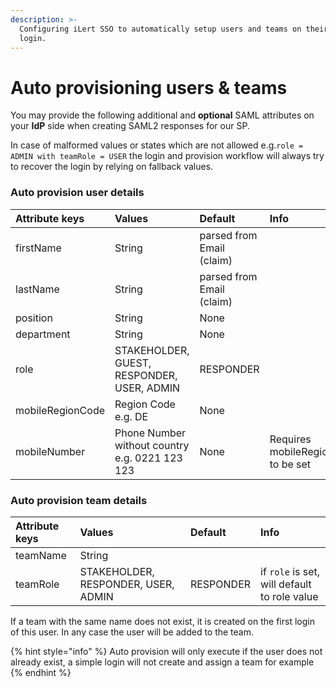 ```yaml
---
description: >-
  Configuring iLert SSO to automatically setup users and teams on their first
  login.
---
```


# Auto provisioning users & teams

You may provide the following additional and **optional** SAML attributes on your **IdP** side when creating SAML2 responses for our SP.

In case of malformed values or states which are not allowed e.g.`role = ADMIN with teamRole = USER` the login and provision workflow will always try to recover the login by relying on fallback values.

### Auto provision user details

| Attribute keys | Values | Default | Info |
| :--- | :--- | :--- | :--- |
| firstName | String | parsed from Email \(claim\) |  |
| lastName | String | parsed from Email \(claim\) |  |
| position | String | None |  |
| department | String | None |  |
| role | STAKEHOLDER, GUEST, RESPONDER, USER, ADMIN | RESPONDER |  |
| mobileRegionCode | Region Code e.g. DE | None |  |
| mobileNumber | Phone Number without country e.g. 0221 123 123 | None | Requires mobileRegionCode to be set |

### Auto provision team details

| Attribute keys | Values | Default | Info |
| :--- | :--- | :--- | :--- |
| teamName | String |  |  |
| teamRole | STAKEHOLDER, RESPONDER, USER, ADMIN | RESPONDER  | if `role` is set, will default to role value |

If a team with the same name does not exist, it is created on the first login of this user. In any case the user will be added to the team.

{% hint style="info" %}
Auto provision will only execute if the user does not already exist, a simple login will not create and assign a team for example
{% endhint %}

